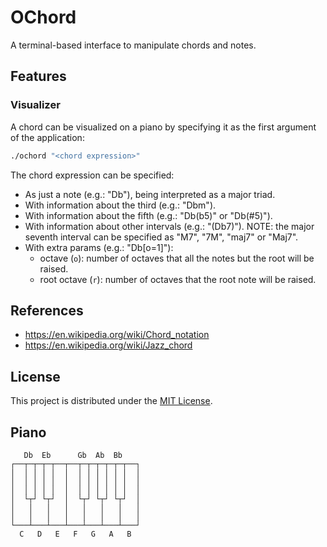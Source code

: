 # OChord

A terminal-based interface to manipulate chords and notes.

## Features

### Visualizer

A chord can be visualized on a piano by specifying it as the first argument of the application:

```sh
./ochord "<chord expression>"
```

The chord expression can be specified:
- As just a note (e.g.: "Db"), being interpreted as a major triad.
- With information about the third (e.g.: "Dbm").
- With information about the fifth (e.g.: "Db(b5)" or "Db(#5)").
- With information about other intervals (e.g.: "(Db7)"). NOTE: the major seventh interval can be specified as "M7", "7M", "maj7" or "Maj7".
- With extra params (e.g.: "Db[o=1]"):
  - octave (`o`): number of octaves that all the notes but the root will be raised.
  - root octave (`r`): number of octaves that the root note will be raised.

## References

- https://en.wikipedia.org/wiki/Chord_notation
- https://en.wikipedia.org/wiki/Jazz_chord

## License

This project is distributed under the [MIT License](LICENSE.md).

## Piano

```
   Db  Eb      Gb  Ab  Bb
┌──┬─┬─┬─┬──┬──┬─┬─┬─┬─┬─┬──┐
│  │ │ │ │  │  │ │ │ │ │ │  │
│  │ │ │ │  │  │ │ │ │ │ │  │
│  │ │ │ │  │  │ │ │ │ │ │  │
│  └┬┘ └┬┘  │  └┬┘ └┬┘ └┬┘  │
│   │   │   │   │   │   │   │
│   │   │   │   │   │   │   │
└───┴───┴───┴───┴───┴───┴───┘
  C   D   E   F   G   A   B
```
